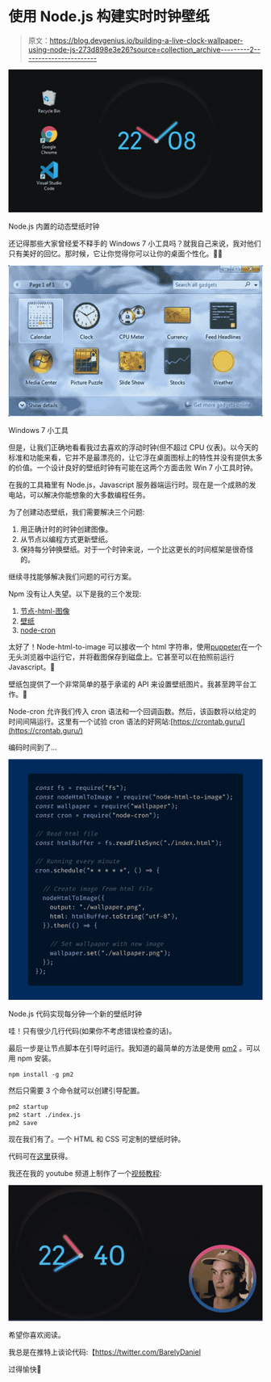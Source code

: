# 使用 Node.js 构建实时时钟壁纸

> 原文：<https://blog.devgenius.io/building-a-live-clock-wallpaper-using-node-js-273d898e3e26?source=collection_archive---------2----------------------->

![](img/a7ad08a2292baec6a8ded4e50ce0a11f.png)

Node.js 内置的动态壁纸时钟

还记得那些大家曾经爱不释手的 Windows 7 小工具吗？就我自己来说，我对他们只有美好的回忆。那时候，它让你觉得你可以让你的桌面个性化。👨‍🎨

![](img/81af32161e34cd3728bfc8bd7d082b70.png)

Windows 7 小工具

但是，让我们正确地看看我过去喜欢的浮动时钟(但不超过 CPU 仪表)。以今天的标准和功能来看，它并不是最漂亮的，让它浮在桌面图标上的特性并没有提供太多的价值。一个设计良好的壁纸时钟有可能在这两个方面击败 Win 7 小工具时钟。

在我的工具箱里有 Node.js，Javascript 服务器端运行时。现在是一个成熟的发电站，可以解决你能想象的大多数编程任务。

为了创建动态壁纸，我们需要解决三个问题:

1.  用正确计时的时钟创建图像。
2.  从节点以编程方式更新壁纸。
3.  保持每分钟换壁纸。对于一个时钟来说，一个比这更长的时间框架是很奇怪的。

继续寻找能够解决我们问题的可行方案。

Npm 没有让人失望。以下是我的三个发现:

1.  [节点-html-图像](https://www.npmjs.com/package/node-html-to-image)
2.  [壁纸](https://www.npmjs.com/package/wallpaper)
3.  [node-cron](https://www.npmjs.com/package/node-cron)

太好了！Node-html-to-image 可以接收一个 html 字符串，使用[puppeter](https://www.npmjs.com/package/puppeteer)在一个无头浏览器中运行它，并将截图保存到磁盘上。它甚至可以在拍照前运行 Javascript。📸

壁纸包提供了一个非常简单的基于承诺的 API 来设置壁纸图片。我甚至跨平台工作。🚀

Node-cron 允许我们传入 cron 语法和一个回调函数。然后，该函数将以给定的时间间隔运行。这里有一个试验 cron 语法的好网站:[https://crontab.guru/](https://crontab.guru/)

编码时间到了…

![](img/8ae18b3e86118b00a8e8265ce1a6cfea.png)

Node.js 代码实现每分钟一个新的壁纸时钟

哇！只有很少几行代码(如果你不考虑错误检查的话)。

最后一步是让节点脚本在引导时运行。我知道的最简单的方法是使用 [pm2](https://pm2.keymetrics.io/) 。可以用 npm 安装。

```
npm install -g pm2
```

然后只需要 3 个命令就可以创建引导配置。

```
pm2 startup
pm2 start ./index.js
pm2 save
```

现在我们有了。一个 HTML 和 CSS 可定制的壁纸时钟。

代码可在[这里](https://github.com/danba340/wallpaper-clock)获得。

我还在我的 youtube 频道上制作了一个[视频教程](https://youtu.be/pATKLIrf-p0):

![](img/d7b234bd1eff1a9ec47d756d5a3e73e1.png)

希望你喜欢阅读。

我总是在推特上谈论代码:【https://twitter.com/BarelyDaniel 

过得愉快👋